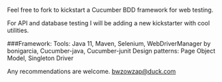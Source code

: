 Feel free to fork to kickstart a Cucumber BDD framework for web testing.

For API and database testing I will be adding a new kickstarter with cool utilities. 

###Framework:
Tools: Java 11, Maven, Selenium, WebDriverManager by bonigarcia, Cucumber-java, Cucumber-junit
Design patterns: Page Object Model, Singleton Driver

Any recommendations are welcome.
bwzowzap@duck.com
